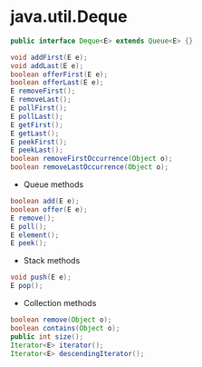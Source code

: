 # java.util.Deque

```java
public interface Deque<E> extends Queue<E> {}
```

```java
void addFirst(E e);
void addLast(E e);
boolean offerFirst(E e);
boolean offerLast(E e);
E removeFirst();
E removeLast();
E pollFirst();
E pollLast();
E getFirst();
E getLast();
E peekFirst();
E peekLast();
boolean removeFirstOccurrence(Object o);
boolean removeLastOccurrence(Object o);
```
* Queue methods
```java
boolean add(E e);
boolean offer(E e);
E remove();
E poll();
E element();
E peek();
```
* Stack methods
```java
void push(E e);
E pop();
```
* Collection methods
```java
boolean remove(Object o);
boolean contains(Object o);
public int size();
Iterator<E> iterator();
Iterator<E> descendingIterator();
```